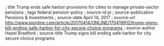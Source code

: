 ; title Trump ends safe harbor provisions for cities to manage private-sector pensions
; tags federal pension-policy
; source-id pi
; source-publication Pensions & Investments
; source-date April 14, 2017
; source-url http://www.pionline.com/article/20170414/ONLINE/170419912/trump-signs-bill-ending-safe-harbor-for-city-secure-choice-programs
; source-author Hazel Bradford
; source-title Trump signs bill ending safe harbor for city secure choice programs

